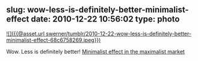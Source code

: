 slug: wow-less-is-definitely-better-minimalist-effect
date: 2010-12-22 10:56:02
type: photo
---

[![]({{@asset.url swerner/tumblr/2010-12-22-wow-less-is-definitely-better-minimalist-effect-68c6758269.jpeg}})](http://www.a2591.com/2010/12/minimalist-effect-in-maximalist-market.html)

Wow. Less is definitely better! [Minimalist effect in the maximalist market](http://www.a2591.com/2010/12/minimalist-effect-in-maximalist-market.html)
